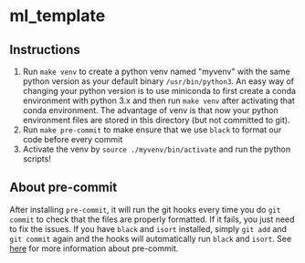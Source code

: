 ml_template
==============================

Instructions
------------

1. Run `make venv` to create a python venv named "myvenv" with the same python version as your default binary `/usr/bin/python3`.
An easy way of changing your python version is to use miniconda to first create a conda environment with python 3.x and then run `make venv` after activating that conda environment. The advantage of venv is that now your python environment files are stored in this directory (but not committed to git).
2. Run `make pre-commit` to make ensure that we use `black` to format our code before every commit
3. Activate the venv by `source ./myvenv/bin/activate` and run the python scripts!

About pre-commit
----------------

After installing `pre-commit`, it will run the git hooks every time you do `git commit` to check that the files are properly formatted. If it fails, you just need to fix the issues. If you have `black` and `isort` installed, simply `git add` and `git commit` again and the hooks will automatically run `black` and `isort`. See [here](https://interrupt.memfault.com/blog/pre-commit) for more information about pre-commit.